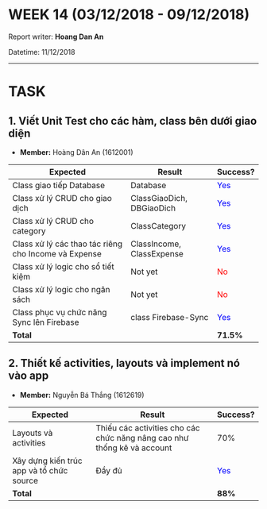 # WEEK 14 (03/12/2018 - 09/12/2018)

Report writer: **Hoang Dan An**

Datetime: 11/12/2018

---

# TASK

## 1. Viết Unit Test cho các hàm, class bên dưới giao diện

- **Member:** Hoàng Dân An (1612001)

Expected | Result | Success?
---|---|---
Class giao tiếp Database  | Database  |  <font color=blue>Yes</font>
Class xử lý CRUD cho giao dịch    | ClassGiaoDich, DBGiaoDich  |  <font color=blue>Yes</font>
Class xử lý CRUD cho category   | ClassCategory  |  <font color=blue>Yes</font>
Class xử lý các thao tác riêng cho Income và Expense  | ClassIncome, ClassExpense |  <font color=blue>Yes</font>
Class xử lý logic cho sổ tiết kiệm  | Not yet |  <font color=red>No</font>
Class xử lý logic cho ngân sách  | Not yet  |  <font color=red>No</font>
Class phục vụ chức năng Sync lên Firebase | class Firebase-Sync  |  <font color=blue>Yes</font>
**Total**  |   |  **71.5%**

## 2. Thiết kế activities, layouts và implement nó vào app

- **Member:** Nguyễn Bá Thắng (1612619)

Expected | Result | Success?
---|---|---
Layouts và activities  | Thiếu các activities cho các chức năng nâng cao như thống kê và account | 70%
Xây dựng kiến trúc app và tổ chức source | Đầy đủ |  <font color=blue>Yes</font>
**Total** | | **88%**